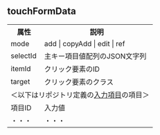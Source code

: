## touchFormData

<table>
	<tr><th>属性</th><th>説明</th></tr>
	<tr><td>mode</td><td>add | copyAdd | edit | ref</td></tr>
	<tr><td>selectId</td><td>主キー項目値配列のJSON文字列</td></tr>
	<tr><td>itemId</td><td>クリック要素のID</td></tr>
	<tr><td>target</td><td>クリック要素のクラス</td></tr>
	<tr><td colspan=4>＜以下はリポジトリ定義の<a href="input.fds.md">入力項目</a>の項目＞</td></tr>
	<tr><td>項目ID</td><td>入力値</td></tr>
	<tr><td>・・・</td><td>・・・</td></tr>
</table>

